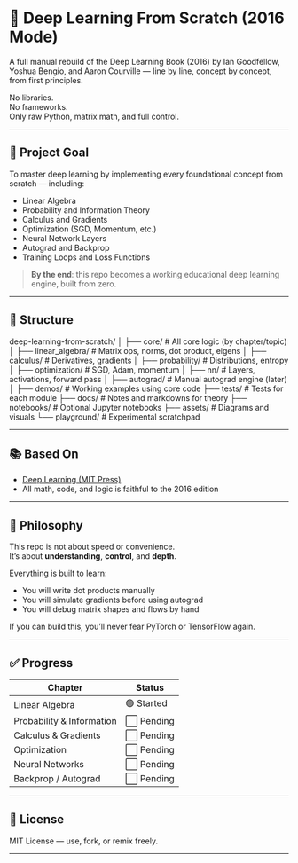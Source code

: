 # 🧠 Deep Learning From Scratch (2016 Mode)

A full manual rebuild of the Deep Learning Book (2016) by Ian Goodfellow, Yoshua Bengio, and Aaron Courville — line by line, concept by concept, from first principles.

No libraries.  
No frameworks.  
Only raw Python, matrix math, and full control.

---

## 🚀 Project Goal

To master deep learning by implementing every foundational concept from scratch — including:

- Linear Algebra
- Probability and Information Theory
- Calculus and Gradients
- Optimization (SGD, Momentum, etc.)
- Neural Network Layers
- Autograd and Backprop
- Training Loops and Loss Functions

> **By the end**: this repo becomes a working educational deep learning engine, built from zero.

---

## 🧱 Structure

deep-learning-from-scratch/
│
├── core/ # All core logic (by chapter/topic)
│ ├── linear_algebra/ # Matrix ops, norms, dot product, eigens
│ ├── calculus/ # Derivatives, gradients
│ ├── probability/ # Distributions, entropy
│ ├── optimization/ # SGD, Adam, momentum
│ ├── nn/ # Layers, activations, forward pass
│ ├── autograd/ # Manual autograd engine (later)
│
├── demos/ # Working examples using core code
├── tests/ # Tests for each module
├── docs/ # Notes and markdowns for theory
├── notebooks/ # Optional Jupyter notebooks
├── assets/ # Diagrams and visuals
└── playground/ # Experimental scratchpad


---

## 📚 Based On

- [Deep Learning (MIT Press)](https://www.deeplearningbook.org/)
- All math, code, and logic is faithful to the 2016 edition

---

## 🧠 Philosophy

This repo is not about speed or convenience.  
It’s about **understanding**, **control**, and **depth**.

Everything is built to learn:
- You will write dot products manually
- You will simulate gradients before using autograd
- You will debug matrix shapes and flows by hand

If you can build this, you’ll never fear PyTorch or TensorFlow again.

---

## ✅ Progress

| Chapter                     | Status     |
|-----------------------------|------------|
| Linear Algebra              | 🟢 Started |
| Probability & Information   | ⬜️ Pending |
| Calculus & Gradients        | ⬜️ Pending |
| Optimization                | ⬜️ Pending |
| Neural Networks             | ⬜️ Pending |
| Backprop / Autograd         | ⬜️ Pending |

---

## 📜 License

MIT License — use, fork, or remix freely.

---

